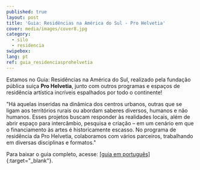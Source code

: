 ```yaml
---
published: true
layout: post
title: 'Guia: Residências na América do Sul - Pro Helvetia'
cover: media/images/cover8.jpg
category:
  - silo
  - residencia
swipebox:
lang: pt
ref: guia_residenciasprohelvetia
---
```


Estamos no Guia: Residências na América do Sul, realizado pela fundação pública suiça **Pro Helvetia**, junto com outros programas e espaços de residência artística incríveis espalhados por todo o continente!

"Há aquelas inseridas na dinâmica dos centros urbanos, outras que se ligam aos territórios rurais ou abordam saberes diversos, humanos e não humanos. Esses projetos buscam responder às realidades locais, além de abrir espaço para intercâmbio, pesquisa e criação – em um cenário em que o financiamento às artes é historicamente escasso. No programa de residência da Pro Helvetia, colaboramos com vários parceiros, trabalhando em diversas disciplinas e formatos."

Para baixar o guia completo, acesse: [[guia em português]](https://indd.adobe.com/view/bbd58199-4cdc-439a-99aa-cbf36e00cc4d){:target="_blank"}.
